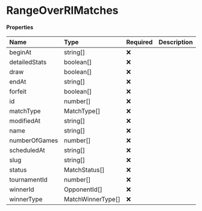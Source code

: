 # RangeOverRlMatches

**Properties**

| Name          | Type              | Required | Description |
| :------------ | :---------------- | :------- | :---------- |
| beginAt       | string[]          | ❌       |             |
| detailedStats | boolean[]         | ❌       |             |
| draw          | boolean[]         | ❌       |             |
| endAt         | string[]          | ❌       |             |
| forfeit       | boolean[]         | ❌       |             |
| id            | number[]          | ❌       |             |
| matchType     | MatchType[]       | ❌       |             |
| modifiedAt    | string[]          | ❌       |             |
| name          | string[]          | ❌       |             |
| numberOfGames | number[]          | ❌       |             |
| scheduledAt   | string[]          | ❌       |             |
| slug          | string[]          | ❌       |             |
| status        | MatchStatus[]     | ❌       |             |
| tournamentId  | number[]          | ❌       |             |
| winnerId      | OpponentId[]      | ❌       |             |
| winnerType    | MatchWinnerType[] | ❌       |             |

<!-- This file was generated by liblab | https://liblab.com/ -->
